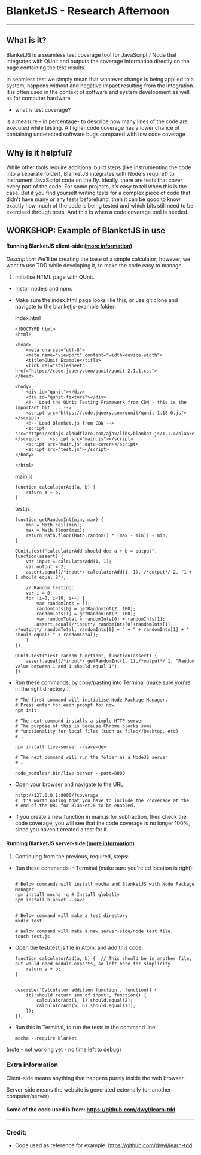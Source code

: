 # BlanketJS - Research Afternoon

---

## What is it?

BlanketJS is a seamless test coverage tool for JavaScript / Node that integrates with QUnit and outputs the
coverage information directly on the page containing the test results.

In seamless test we simply mean that whatever change is being applied to a system, happens without and negative impact resulting from the integration. It is often used in the context of software and system development as well as for computer hardware


  - what is test coverage?

  is a measure - in percentage- to describe how many lines of the code are executed while testing.
  A higher code coverage has a lower chance of containing undetected software bugs compared with low code coverage

## Why is it helpful?

While other tools require additional build steps (like instrumenting the code into a separate folder),
BlanketJS integrates with Node's require() to instrument JavaScript code on the fly.
Ideally, there are tests that cover every part of the code. For some projects, it’s easy to tell when this is the case. But if you find yourself writing tests for a complex piece of code that didn’t have many or any tests beforehand, then it can be good to know exactly how much of the code is being tested and which bits still need to be exercised through tests. And this is when a code coverage tool is needed.


## WORKSHOP: Example of BlanketJS in use

#### Running BlanketJS client-side ([more information](#extra-information))
*Description:* We'll be creating the base of a simple calculator; however, we want to use TDD while developing it, to make the code easy to manage.

1. Initialise HTML page with QUnit.
- Install nodejs and npm.
- Make sure the index.html page looks like this, or use git clone and navigate to the blanketjs-example folder:

    index.html
    ```
    <!DOCTYPE html>
    <html>

    <head>
        <meta charset="utf-8">
        <meta name="viewport" content="width=device-width">
        <title>QUnit Example</title>
        <link rel="stylesheet" href="https://code.jquery.com/qunit/qunit-2.1.1.css">
    </head>

    <body>
        <div id="qunit"></div>
        <div id="qunit-fixture"></div>
        <!-- Load the QUnit Testing Framework from CDN - this is the important bit ... -->
        <script src="https://code.jquery.com/qunit/qunit-1.18.0.js"></script>
        <!-- Load Blanket.js from CDN -->
        <script src="https://cdnjs.cloudflare.com/ajax/libs/blanket.js/1.1.4/blanket.js"></script>    <script src="main.js"></script>
        <script src="main.js" data-cover></script>
        <script src="test.js"></script>
    </body>

    </html>
    ```

    main.js
    ```
    function calculatorAdd(a, b) {
        return a + b;
    }

    ```

    test.js
    ```
    function getRandomInt(min, max) {
        min = Math.ceil(min);
        max = Math.floor(max);
        return Math.floor(Math.random() * (max - min)) + min;
    }

    QUnit.test("calculatorAdd should do: a + b = output", function(assert) {
        var input = calculatorAdd(1, 1);
        var output = 2;
        assert.equal(/*input*/ calculatorAdd(1, 1), /*output*/ 2, "1 + 1 should equal 2");

        // Random testing:
        var i = 0;
        for (i=0; i<10; i++) {
            var randomInts = [];
            randomInts[0] = getRandomInt(2, 100);
            randomInts[1] = getRandomInt(2, 100);
            var randomTotal = randomInts[0] + randomInts[1];
            assert.equal(/*input*/ randomInts[0]+randomInts[1], /*output*/ randomTotal, randomInts[0] + " + " + randomInts[1] + " should equal: " + randomTotal);
        }
    });

    QUnit.test("Test random function", function(assert) {
        assert.equal(/*input*/ getRandomInt(1, 1),/*output*/ 1, "Random value between 1 and 1 should equal 1");
    })
    ```

- Run these commands, by copy/pasting into Terminal (make sure you're in the right directory!):

    ```
    # The first command will initialise Node Package Manager.
    # Press enter for each prompt for now
    npm init

    # The next command installs a simple HTTP server
    # The purpose of this is because Chrome blocks some
    # functionality for local files (such as file://Desktop, etc)
    # ↓

    npm install live-server --save-dev

    # The next command will run the folder as a NodeJS server
    # ↓

    node_modules/.bin/live-server --port=8000

    ```
- Open your browser and navigate to the URL
    ```
    http://127.0.0.1:8000/?coverage
    # It's worth noting that you have to include the ?coverage at the
    # end of the URL for BlanketJS to be enabled.
    ```

- If you create a new function in main.js for subtraction, then check the code coverage, you will see that the code coverage is no longer 100%, since you haven't created a test for it.


#### Running BlanketJS server-side ([more information](#extra-information))

1. Continuing from the previous, required, steps:
- Run these commands in Terminal (make sure you're cd location is right):
    ```

    # Below commands will install mocha and BlanketJS with Node Package Manager
    npm install mocha -g # Install globally
    npm install blanket --save


    # Below command will make a test directory
    mkdir test

    # Below command will make a new server-side/node test file.
    touch test.js
    ```

- Open the test/test.js file in Atom, and add this code:
    ```
    function calculatorAdd(a, b) {  // This should be in another file, but would need module.exports, so left here for simplicity
        return a + b;
    }


    describe('Calculator addition function', function() {
        it('should return sum of input', function() {
            calculatorAdd(1, 1).should.equal(2);
            calculatorAdd(5, 6).should.equal(11);
        });
    });
    ```
- Run this in Terminal, to run the tests in the command line:
    ```
    mocha --require blanket
    ```
(note - not working yet - no time left to debug)






### Extra information

Client-side means anything that happens purely inside the web browser.

Server-side means the website is generated externally (on another computer/server).


#### Some of the code used is from: https://github.com/dwyl/learn-tdd

---
### Credit:
- Code used as reference for example: https://github.com/dwyl/learn-tdd
